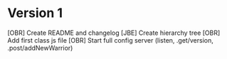 # Version 1

[OBR] Create README and changelog
[JBE] Create hierarchy tree
[OBR] Add first class js file
[OBR] Start full config server (listen, .get/version, .post/addNewWarrior)